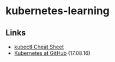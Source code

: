 # kubernetes-learning

## Links
- [kubectl Cheat Sheet](https://kubernetes.io/docs/user-guide/kubectl-cheatsheet/)
- [Kubernetes at GitHub](https://githubengineering.com/kubernetes-at-github/) (17.08.16)
